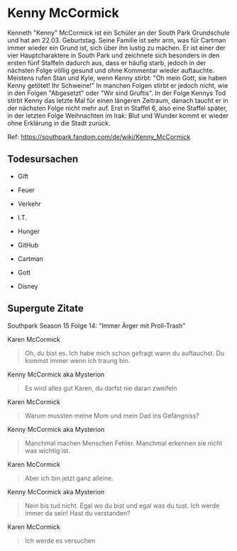 # Kenny McCormick

Kenneth "Kenny" McCormick ist ein Schüler an der South Park Grundschule und hat am 22.03. Geburtstag.
Seine Familie ist sehr arm, was für Cartman immer wieder ein Grund ist, sich über ihn lustig zu machen.
Er ist einer der vier Hauptcharaktere in South Park und zeichnete sich besonders in den ersten fünf Staffeln dadurch aus, dass er häufig starb, jedoch in der nächsten Folge völlig gesund und ohne Kommentar wieder auftauchte.
Meistens rufen Stan und Kyle, wenn Kenny stirbt: "Oh mein Gott, sie haben Kenny getötet! Ihr Schweine!"
In manchen Folgen stirbt er jedoch nicht, wie in den Folgen "Abgesetzt" oder "Wir sind Gruftis".
In der Folge Kennys Tod stirbt Kenny das letzte Mal für einen längeren Zeitraum, danach taucht er in der nächsten Folge nicht mehr auf.
Erst in Staffel 6, also eine Staffel später, in der letzten Folge Weihnachten im Irak: Blut und Wunder kommt er wieder ohne Erklärung in die Stadt zurück.

Ref: https://southpark.fandom.com/de/wiki/Kenny_McCormick

## Todesursachen

* Gift

* Feuer

* Verkehr

* I.T.

* Hunger

* GitHub

* Cartman

* Gott

* Disney

## Supergute Zitate

Southpark Season 15 Folge 14: "Immer Ärger mit Proll-Trash"

Karen McCormick
> Oh, du bist es. Ich habe mich schon gefragt wann du auftauchst. Du kommst immer wenn ich traurig bin.

Kenny McCormick aka Mysterion
> Es wird alles gut Karen, du darfst nie daran zweifeln

Karen McCormick
> Warum mussten meine Mom und mein Dad ins Gefängniss?

Kenny McCormick aka Mysterion
> Manchmal machen Menschen Fehler. Manchmal erkennen sie nicht was wichtig ist.

Karen McCormick
> Aber ich bin jetzt ganz alleine.

Kenny McCormick aka Mysterion
> Nein bis tud nicht. Egal wo du bist und egal was du tust. Ich werde immer da sein! Hast du verstanden?

Karen McCormick
> Ich werde es versuchen


